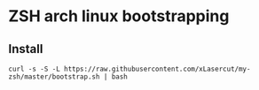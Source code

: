 # ZSH arch linux bootstrapping


## Install

```shell
curl -s -S -L https://raw.githubusercontent.com/xLasercut/my-zsh/master/bootstrap.sh | bash
```